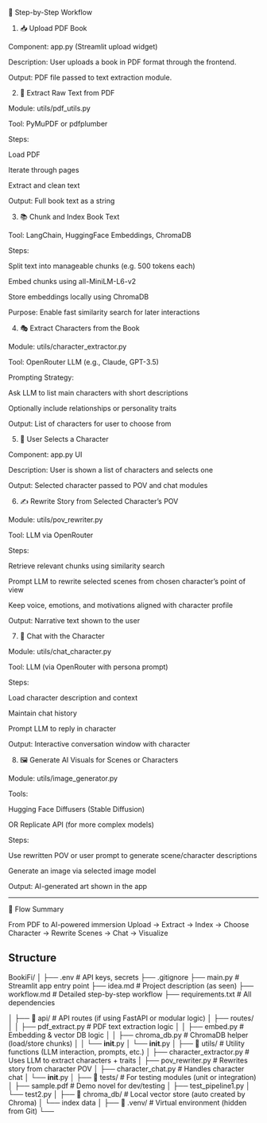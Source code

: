 🔄 Step-by-Step Workflow
1. 📥 Upload PDF Book

Component: app.py (Streamlit upload widget)

Description: User uploads a book in PDF format through the frontend.

Output: PDF file passed to text extraction module.

2. 📄 Extract Raw Text from PDF

Module: utils/pdf_utils.py

Tool: PyMuPDF or pdfplumber

Steps:

Load PDF

Iterate through pages

Extract and clean text

Output: Full book text as a string

3. 📚 Chunk and Index Book Text

Tool: LangChain, HuggingFace Embeddings, ChromaDB

Steps:

Split text into manageable chunks (e.g. 500 tokens each)

Embed chunks using all-MiniLM-L6-v2

Store embeddings locally using ChromaDB

Purpose: Enable fast similarity search for later interactions

4. 🎭 Extract Characters from the Book

Module: utils/character_extractor.py

Tool: OpenRouter LLM (e.g., Claude, GPT-3.5)

Prompting Strategy:

Ask LLM to list main characters with short descriptions

Optionally include relationships or personality traits

Output: List of characters for user to choose from

5. 👤 User Selects a Character

Component: app.py UI

Description: User is shown a list of characters and selects one

Output: Selected character passed to POV and chat modules

6. ✍️ Rewrite Story from Selected Character’s POV

Module: utils/pov_rewriter.py

Tool: LLM via OpenRouter

Steps:

Retrieve relevant chunks using similarity search

Prompt LLM to rewrite selected scenes from chosen character’s point of view

Keep voice, emotions, and motivations aligned with character profile

Output: Narrative text shown to the user

7. 💬 Chat with the Character

Module: utils/chat_character.py

Tool: LLM (via OpenRouter with persona prompt)

Steps:

Load character description and context

Maintain chat history

Prompt LLM to reply in character

Output: Interactive conversation window with character

8. 🖼️ Generate AI Visuals for Scenes or Characters

Module: utils/image_generator.py

Tools:

Hugging Face Diffusers (Stable Diffusion)

OR Replicate API (for more complex models)

Steps:

Use rewritten POV or user prompt to generate scene/character descriptions

Generate an image via selected image model

Output: AI-generated art shown in the app


--------------------------------------------------

🚀 Flow Summary

From PDF to AI-powered immersion
Upload → Extract → Index → Choose Character → Rewrite Scenes → Chat → Visualize


## Structure

BookiFi/
│
├── .env                        # API keys, secrets
├── .gitignore
├── main.py                    # Streamlit app entry point
├── idea.md                    # Project description (as seen)
├── workflow.md                # Detailed step-by-step workflow
├── requirements.txt           # All dependencies

│
├── 📁 api/                     # API routes (if using FastAPI or modular logic)
│   ├── routes/
│   │   ├── pdf_extract.py     # PDF text extraction logic
│   │   ├── embed.py           # Embedding & vector DB logic
│   │   ├── chroma_db.py       # ChromaDB helper (load/store chunks)
│   │   └── __init__.py
│   └── __init__.py
│
├── 📁 utils/                   # Utility functions (LLM interaction, prompts, etc.)
│   ├── character_extractor.py # Uses LLM to extract characters + traits
│   ├── pov_rewriter.py        # Rewrites story from character POV
│   ├── character_chat.py      # Handles character chat
│   └── __init__.py
│
├── 📁 tests/                   # For testing modules (unit or integration)
│   ├── sample.pdf             # Demo novel for dev/testing
│   ├── test_pipeline1.py
│   └── test2.py
│
├── 📁 chroma_db/              # Local vector store (auto created by Chroma)
│   └── index data
│
├── 📁 .venv/                   # Virtual environment (hidden from Git)
└──

